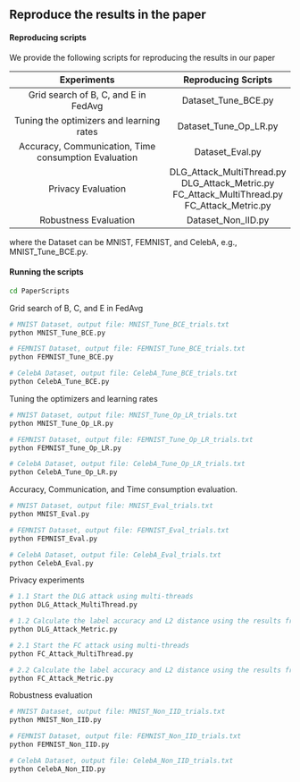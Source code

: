 ## Reproduce the results in the paper

#### Reproducing scripts

We provide the following scripts for reproducing the results in our paper

|                     Experiments                      |                     Reproducing Scripts                      |
| :--------------------------------------------------: | :----------------------------------------------------------: |
|         Grid search of B, C, and E in FedAvg         |                     Dataset_Tune_BCE.py                      |
|       Tuning the optimizers and learning rates       |                    Dataset_Tune_Op_LR.py                     |
| Accuracy, Communication, Time consumption Evaluation |                       Dataset_Eval.py                        |
|                  Privacy Evaluation                  | DLG_Attack_MultiThread.py<br />DLG_Attack_Metric.py<br />FC_Attack_MultiThread.py<br />FC_Attack_Metric.py |
|                Robustness Evaluation                 |                      Dataset_Non_IID.py                      |

where the Dataset can be MNIST, FEMNIST, and CelebA, e.g., MNIST_Tune_BCE.py.

#### Running the scripts

```bash
cd PaperScripts
```

Grid search of B, C, and E in FedAvg

```bash
# MNIST Dataset, output file: MNIST_Tune_BCE_trials.txt
python MNIST_Tune_BCE.py

# FEMNIST Dataset, output file: FEMNIST_Tune_BCE_trials.txt
python FEMNIST_Tune_BCE.py

# CelebA Dataset, output file: CelebA_Tune_BCE_trials.txt
python CelebA_Tune_BCE.py
```

Tuning the optimizers and learning rates

```bash
# MNIST Dataset, output file: MNIST_Tune_Op_LR_trials.txt
python MNIST_Tune_Op_LR.py

# FEMNIST Dataset, output file: FEMNIST_Tune_Op_LR_trials.txt
python FEMNIST_Tune_Op_LR.py

# CelebA Dataset, output file: CelebA_Tune_Op_LR_trials.txt
python CelebA_Tune_Op_LR.py
```

Accuracy, Communication, and Time consumption evaluation.

```bash
# MNIST Dataset, output file: MNIST_Eval_trials.txt
python MNIST_Eval.py

# FEMNIST Dataset, output file: FEMNIST_Eval_trials.txt
python FEMNIST_Eval.py

# CelebA Dataset, output file: CelebA_Eval_trials.txt
python CelebA_Eval.py
```

Privacy experiments

```bash
# 1.1 Start the DLG attack using multi-threads
python DLG_Attack_MultiThread.py

# 1.2 Calculate the label accuracy and L2 distance using the results from 1.1
python DLG_Attack_Metric.py

# 2.1 Start the FC attack using multi-threads
python FC_Attack_MultiThread.py

# 2.2 Calculate the label accuracy and L2 distance using the results from 2.1
python FC_Attack_Metric.py
```

Robustness evaluation

```bash
# MNIST Dataset, output file: MNIST_Non_IID_trials.txt
python MNIST_Non_IID.py

# FEMNIST Dataset, output file: FEMNIST_Non_IID_trials.txt
python FEMNIST_Non_IID.py

# CelebA Dataset, output file: CelebA_Non_IID_trials.txt
python CelebA_Non_IID.py
```

